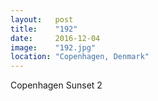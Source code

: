 ```yaml
---
layout:   post
title:    "192"
date:     2016-12-04
image:    "192.jpg"
location: "Copenhagen, Denmark"
---
```


Copenhagen Sunset 2
